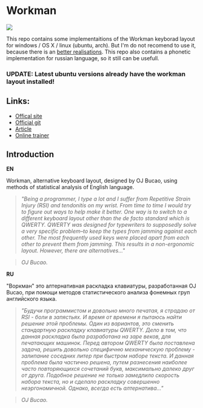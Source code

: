 # Workman #

<img src="http://www.workmanlayout.com/blog/wp-content/uploads/2012/11/copy-g49133.png"/>

This repo contains some implementaitions of the Workman keyborad layout for windows / OS X / linux (ubuntu, arch).
But I'm do not recomend to use it, because there is an [better realisations](https://github.com/deekayen/workman).
This repo also contains a phonetic implementation for russian language, so it still can be usefull.

### UPDATE: Latest ubuntu versions already have the workman layout installed! ###

## Links: ##

 * [Offical site](http://www.workmanlayout.com/)
 * [Official git](https://github.com/deekayen/workman)
 * [Article](http://viralintrospection.wordpress.com/2010/09/06/a-different-philosophy-in-designing-keyboard-layouts/)
 * [Online trainer](http://klava.org/#eng_basic)

## Introduction ##

**EN** 

Workman, alternative keyboard layout, designed by OJ Bucao, using methods of statistical analysis of English language.
 
> *"Being a programmer, I type a lot and I suffer from Repetitive Strain Injury (RSI) and tendonitis on my wrist. From time to time I would try to figure out ways to help make it better. One way is to switch to a different keyboard layout other than the de facto standard which is QWERTY. QWERTY was designed for typewriters to supposedly solve a very specific problem–to keep the types from jamming against each other. The most frequently used keys were placed apart from each other to prevent them from jamming. This results in a non-ergonomic layout. However, there are alternatives..."* 

> *OJ Bucao.*

**RU** 

"Воркман" это алтернативная раскладка клавиатуры, разработанная OJ Bucao,
при помощи методов статистического анализа фонемных груп английского языка.

> *"Будучи программистом и довольно много печатая, я страдаю от RSI - боли в запястьях. И время от времени я пытаюсь найти решение этой проблемы. Один из вариантов, это сменить стандартную раскладку клавиатуры QWERTY. Дело в том, что данная раскладка была разработана на заре веков, для печатающих машинок. Перед автором QWERTY была поставлена задача, решить довольно специфичню механическую проблему - залипание соседних литер при быстром наборе текста. И данная проблема была частично решена, путем разнесения наиболее часто повторяющихся сочетаний букв, максимально далеко друг от друга. Подобное решение не только замедлило скорость набора текста, но и сделало раскладку совершенно неэргономичной. Однако, всегда есть алтернатива..."*

> *OJ Bucao.*
